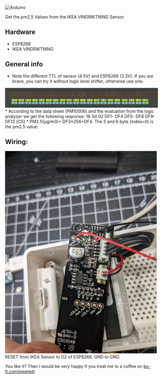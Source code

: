 ![Arduino](https://img.shields.io/badge/Arduino-00979D?style=for-the-badge&logo=Arduino&logoColor=white)

Get the pm2,5 Values from the IKEA VINDRIKTNING Sensor. 

## Hardware
* ESP8266
* IKEA VINDRIKTNING

## General info 

* Note the different TTL of sensor (4.5V) and ESP8266 (3.3V). If you are brave, you can try it without logic level shifter, otherwise use one.
<img src="https://github.com/pixelEDI/TikTok-Projects/blob/c5845b72b9f8f691179f7b9ef47fde411602ca6f/25_IKEA_VINDRIKTNING/logicAnalyzer.png" widht="700">   
* According to the data sheet (PM10006) and the evaluation from the logic analyzer we get the following response:
 16 0d 02 DF1- DF4 DF5- DF8 DF9- DF12 [CS]
* PM2.5(μg/m3)= DF3*256+DF4. The 5 and 6 byte (index=0) is the pm2.5 value. 

## Wiring: 
<img src="https://github.com/pixelEDI/TikTok-Projects/blob/d41ed3f450914549daec8d23fa88cf90a5394a38/25_IKEA_VINDRIKTNING/rst_gnd_pin.jpg" width="500">
RESET from IKEA Sensor to D2 of ESP8266. GND to GND.



You like it? Then I would be very happy if you treat me to a coffee on [ko-fi.com/pixeledi](https://www.ko-fi.com/pixeledi)
